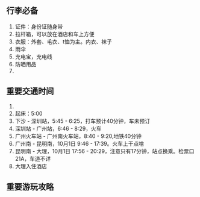 ## 行李必备
1. 证件：身份证随身带
2. 拉杆箱，可以放在酒店和车上方便
3. 衣服：外套、毛衣、t恤为主。内衣、袜子
4. 雨伞
5. 充电宝，充电线
6. 防晒用品
7. 

## 重要交通时间
1. 
2. 起床：5:00 
3. 下沙 - 深圳站，5:45 - 6:25，打车预计40分钟，车未预订
4. 深圳站 - 广州站，6:46 - 8:29，火车
5. 广州火车站 - 广州南火车站，8:40 - 9:20,地铁40分钟
6. 广州南 - 昆明南，10月1日 9:46 - 17:39。火车上干点啥
7. 昆明南 - 大理，10月1日 17:56 - 20:29，注意只有17分钟，站点换乘。检票口21A，车道不详
8. 大理入住酒店


## 重要游玩攻略
